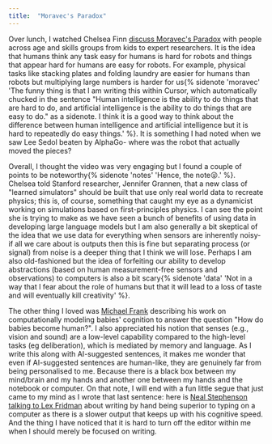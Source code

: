 ```yaml
---
title:  "Moravec's Paradox"
---
```

Over lunch, I watched Chelsea Finn
[discuss Moravec's Paradox](https://www.wired.com/video/watch/5-levels-computer-scientist-explains-one-concept-in-5-levels-of-difficulty)
with people across age and skills groups from kids to expert researchers. It is the idea that humans
think any task easy for humans is hard for robots and things that appear
hard for humans are easy for robots. For example, physical tasks like stacking plates and folding laundry are easier for humans than robots
but multiplying large numbers is harder for us{% sidenote 'moravec' 'The funny thing is that I am writing this within Cursor, which automatically chucked in the sentence "Human intelligence is the ability to do things that are hard to do, and artificial intelligence is the ability to do things that are easy to do." as a sidenote. I think it is a good way to think about the difference between human intelligence and artificial intelligence but it is hard to repeatedly do easy things.' %}. It is something I had noted
when we saw Lee Sedol beaten by AlphaGo- where was the robot that actually moved the pieces?

Overall, I thought the video was very engaging but I found a couple of points to be noteworthy{% sidenote 'notes' 'Hence, the note😜.' %}.
Chelsea told Stanford researcher, Jennifer Grannen, that a new class of "learned simulators" should be built
that use only real world data to recreate physics; this is, of course, something that caught my eye as a dynamicist working
on simulations based on first-principles physics. I can see the point she is trying to make as we have seen
a bunch of benefits of using data in developing large language models but I am also generally a bit skeptical of
the idea that we use data for everything when sensors are inherently noisy- if all we care about is outputs then this
is fine but separating process (or signal) from noise is a deeper thing that I think we will lose. Perhaps I am also
old-fashioned but the idea of forfeiting our ability to develop abstractions (based on human measurement-free sensors
and observations) to computers is also a bit scary{% sidenote 'data' 'Not in a way that I fear about the role of humans but that it will lead to a loss of taste and will eventually kill creativity' %}.

The other thing I loved was [Michael Frank](https://scholar.google.com/citations?user=dErAioMAAAAJ&hl=en)
describing his work on computationally modeling babies' cognition to
answer the question "How do babies become human?". I also appreciated his notion that senses (e.g., vision and sound) are
a low-level capability compared to the high-level tasks (eg deliberation), which is mediated by memory and language. As I
write this along with AI-suggested sentences, it makes me wonder that even if AI-suggested sentences are human-like, they
are genuinely far from being personalised to me. Because there is a black box between my mind/brain and my hands and another
one between my hands and the notebook or computer. On that note, I will end with a fun little segue that just came to my mind as
I wrote that last sentence: here is [Neal Stephenson talking to Lex Fridman](https://www.youtube.com/embed/liQ1yFx2sX8) about writing by hand being superior to typing on a
computer as there is a slower output that keeps up with his cognitive speed. And the thing I have noticed that it is hard
to turn off the editor within me when I should merely be focused on writing.